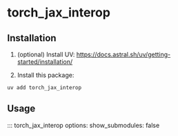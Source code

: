 # torch_jax_interop

## Installation

1. (optional) Install UV: https://docs.astral.sh/uv/getting-started/installation/

2. Install this package:

```console
uv add torch_jax_interop
```

## Usage

::: torch_jax_interop
    options:
        show_submodules: false
